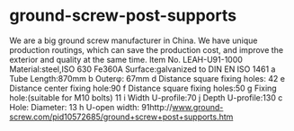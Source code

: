 ground-screw-post-supports
==========================

We are a big ground screw manufacturer in China. We have unique production routings, which can save the production cost, and improve the exterior and quality at the same time. Item No. LEAH-U91-1000 Material:steel,ISO 630 Fe360A Surface:galvanized to DIN EN ISO 1461 a Tube Length:870mm b Outerφ: 67mm d Distance square fixing holes: 42 e Distance center fixing hole:90 f Distance square fixing holes:50 g Fixing hole:(suitable for M10 bolts) 11 i Width U-profile:70 j Depth U-profile:130 c Hole: Diameter: 13 h U-open width: 91http://www.ground-screw.com/pid10572685/ground+screw+post+supports.htm
